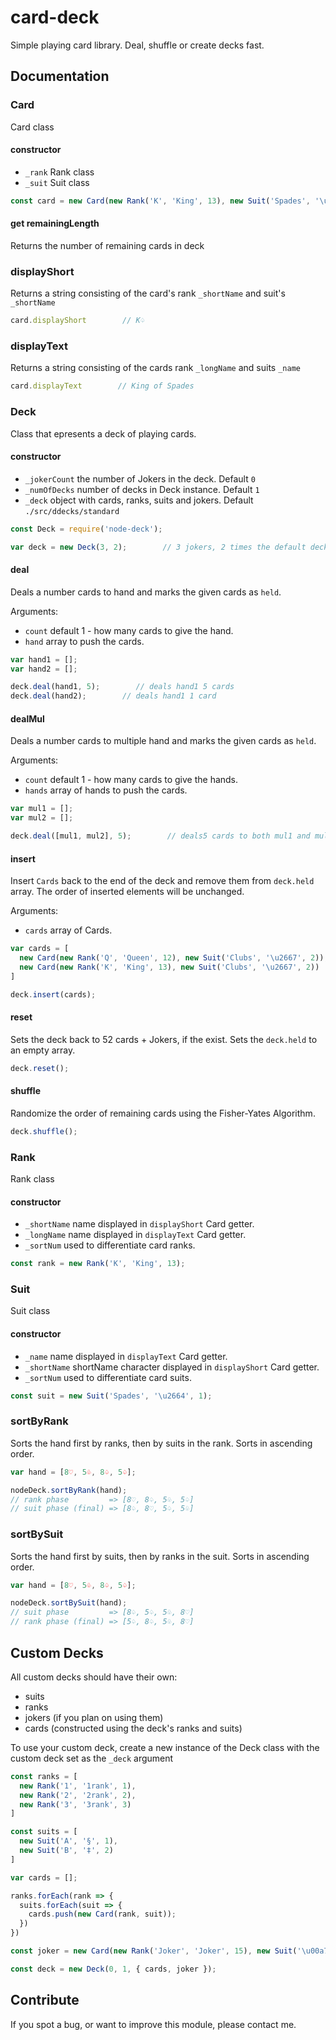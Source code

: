 # card-deck

Simple playing card library. Deal, shuffle or create decks fast.

## Documentation

### Card

Card class

#### constructor

* `_rank` Rank class
* `_suit` Suit class

```js
const card = new Card(new Rank('K', 'King', 13), new Suit('Spades', '\u2664', 1));
```

#### get remainingLength

Returns the number of remaining cards in deck

### displayShort

Returns a string consisting of the card's rank `_shortName` and suit's `_shortName`

```js
card.displayShort        // K♤
```

### displayText

Returns a string consisting of the cards rank `_longName` and suits `_name`

```js
card.displayText        // King of Spades
```

### Deck

Class that epresents a deck of playing cards.

#### constructor

* `_jokerCount` the number of Jokers in the deck. Default `0`
* `_numOfDecks` number of decks in Deck instance. Default `1`
* `_deck` object with cards, ranks, suits and jokers. Default `./src/ddecks/standard`

```js
const Deck = require('node-deck');

var deck = new Deck(3, 2);        // 3 jokers, 2 times the default deck
```

#### deal

Deals a number cards to hand and marks the given cards as `held`.

Arguments:

* `count` default 1 - how many cards to give the hand.
* `hand` array to push the cards.

```js
var hand1 = [];
var hand2 = [];

deck.deal(hand1, 5);        // deals hand1 5 cards
deck.deal(hand2);        // deals hand1 1 card
```

#### dealMul

Deals a number cards to multiple hand and marks the given cards as `held`.

Arguments:

* `count` default 1 - how many cards to give the hands.
* `hands` array of hands to push the cards.

```js
var mul1 = [];
var mul2 = [];

deck.deal([mul1, mul2], 5);        // deals5 cards to both mul1 and mul2
```

#### insert

Insert `Cards` back to the end of the deck and remove them from `deck.held` array. The order of inserted elements will be unchanged.

Arguments:

* `cards` array of Cards.

```js
var cards = [
  new Card(new Rank('Q', 'Queen', 12), new Suit('Clubs', '\u2667', 2)),
  new Card(new Rank('K', 'King', 13), new Suit('Clubs', '\u2667', 2))
]

deck.insert(cards);
```

#### reset

Sets the deck back to 52 cards + Jokers, if the exist. Sets the `deck.held` to an empty array.

```js
deck.reset();
```

#### shuffle

Randomize the order of remaining cards using the Fisher-Yates Algorithm.

```js
deck.shuffle();
```

### Rank

Rank class

#### constructor

* `_shortName` name displayed in `displayShort` Card getter.
* `_longName` name displayed in `displayText` Card getter.
* `_sortNum` used to differentiate card ranks.

```js
const rank = new Rank('K', 'King', 13);
```

### Suit

Suit class

#### constructor

* `_name` name displayed in `displayText` Card getter.
* `_shortName` shortName character displayed in `displayShort` Card getter.
* `_sortNum` used to differentiate card suits.

```js
const suit = new Suit('Spades', '\u2664', 1);
```

### sortByRank

Sorts the hand first by ranks, then by suits in the rank. Sorts in ascending order.

```js
var hand = [8♡, 5♧, 8♤, 5♤];

nodeDeck.sortByRank(hand);
// rank phase         => [8♡, 8♤, 5♧, 5♤]
// suit phase (final) => [8♤, 8♡, 5♤, 5♧]
```

### sortBySuit

Sorts the hand first by suits, then by ranks in the suit. Sorts in ascending order.

```js
var hand = [8♡, 5♧, 8♤, 5♤];

nodeDeck.sortBySuit(hand);
// suit phase         => [8♤, 5♤, 5♧, 8♡]
// rank phase (final) => [5♤, 8♤, 5♧, 8♡]
```

## Custom Decks

All custom decks should have their own:

* suits
* ranks
* jokers (if you plan on using them)
* cards (constructed using the deck's ranks and suits)

To use your custom deck, create a new instance of the Deck class with the custom deck set as the `_deck` argument

```js
const ranks = [
  new Rank('1', '1rank', 1),
  new Rank('2', '2rank', 2),
  new Rank('3', '3rank', 3)
]

const suits = [
  new Suit('A', '§', 1),
  new Suit('B', '‡', 2)
]

var cards = [];

ranks.forEach(rank => {
  suits.forEach(suit => {
    cards.push(new Card(rank, suit));
  })
})

const joker = new Card(new Rank('Joker', 'Joker', 15), new Suit('\u00a7', '\u00a7', 0));

const deck = new Deck(0, 1, { cards, joker });
```

## Contribute

If you spot a bug, or want to improve this module, please contact me.
